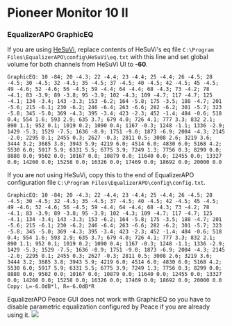 # Pioneer Monitor 10 II
### EqualizerAPO GraphicEQ
If you are using [HeSuVi](https://sourceforge.net/projects/hesuvi/), replace contents of HeSuVi's eq file `C:\Program Files\EqualizerAPO\config\HeSuVi\eq.txt` with this line and set global volume for both channels from HeSuVi UI to **-60**.
```
GraphicEQ: 10 -84; 20 -4.3; 22 -4.4; 23 -4.4; 25 -4.4; 26 -4.5; 28 -4.5; 30 -4.5; 32 -4.5; 35 -4.5; 37 -4.5; 40 -4.5; 42 -4.5; 45 -4.5; 49 -4.6; 52 -4.6; 56 -4.5; 59 -4.4; 64 -4.4; 68 -4.3; 73 -4.2; 78 -4.1; 83 -3.9; 89 -3.8; 95 -3.9; 102 -4.3; 109 -4.7; 117 -4.7; 125 -4.1; 134 -3.4; 143 -3.3; 153 -6.2; 164 -5.8; 175 -3.5; 188 -4.7; 201 -5.6; 215 -6.1; 230 -6.2; 246 -6.4; 263 -6.6; 282 -6.2; 301 -5.7; 323 -5.8; 345 -5.0; 369 -4.3; 395 -3.4; 423 -2.3; 452 -1.4; 484 -0.6; 518 0.4; 554 1.6; 593 2.9; 635 3.7; 679 4.0; 726 4.1; 777 3.3; 832 2.1; 890 1.1; 952 0.1; 1019 0.2; 1090 0.4; 1167 -0.3; 1248 -1.1; 1336 -2.9; 1429 -5.3; 1529 -7.5; 1636 -8.9; 1751 -9.0; 1873 -6.9; 2004 -4.3; 2145 -2.0; 2295 0.1; 2455 0.3; 2627 -0.3; 2811 0.5; 3008 2.6; 3219 3.6; 3444 3.2; 3685 3.8; 3943 5.9; 4219 6.0; 4514 6.0; 4830 6.0; 5168 4.2; 5530 6.0; 5917 5.9; 6331 5.5; 6775 3.9; 7249 1.3; 7756 0.3; 8299 0.0; 8880 0.0; 9502 0.0; 10167 0.0; 10879 0.0; 11640 0.0; 12455 0.0; 13327 0.0; 14260 0.0; 15258 0.0; 16326 0.0; 17469 0.0; 18692 0.0; 20000 0.0
```
If you are not using HeSuVi, copy this to the end of EqualizerAPO configuration file `C:\Program Files\EqualizerAPO\config\config.txt`.
```
GraphicEQ: 10 -84; 20 -4.3; 22 -4.4; 23 -4.4; 25 -4.4; 26 -4.5; 28 -4.5; 30 -4.5; 32 -4.5; 35 -4.5; 37 -4.5; 40 -4.5; 42 -4.5; 45 -4.5; 49 -4.6; 52 -4.6; 56 -4.5; 59 -4.4; 64 -4.4; 68 -4.3; 73 -4.2; 78 -4.1; 83 -3.9; 89 -3.8; 95 -3.9; 102 -4.3; 109 -4.7; 117 -4.7; 125 -4.1; 134 -3.4; 143 -3.3; 153 -6.2; 164 -5.8; 175 -3.5; 188 -4.7; 201 -5.6; 215 -6.1; 230 -6.2; 246 -6.4; 263 -6.6; 282 -6.2; 301 -5.7; 323 -5.8; 345 -5.0; 369 -4.3; 395 -3.4; 423 -2.3; 452 -1.4; 484 -0.6; 518 0.4; 554 1.6; 593 2.9; 635 3.7; 679 4.0; 726 4.1; 777 3.3; 832 2.1; 890 1.1; 952 0.1; 1019 0.2; 1090 0.4; 1167 -0.3; 1248 -1.1; 1336 -2.9; 1429 -5.3; 1529 -7.5; 1636 -8.9; 1751 -9.0; 1873 -6.9; 2004 -4.3; 2145 -2.0; 2295 0.1; 2455 0.3; 2627 -0.3; 2811 0.5; 3008 2.6; 3219 3.6; 3444 3.2; 3685 3.8; 3943 5.9; 4219 6.0; 4514 6.0; 4830 6.0; 5168 4.2; 5530 6.0; 5917 5.9; 6331 5.5; 6775 3.9; 7249 1.3; 7756 0.3; 8299 0.0; 8880 0.0; 9502 0.0; 10167 0.0; 10879 0.0; 11640 0.0; 12455 0.0; 13327 0.0; 14260 0.0; 15258 0.0; 16326 0.0; 17469 0.0; 18692 0.0; 20000 0.0
Copy: L=-6.0dB*l, R=-6.0dB*R
```
EqualizerAPO Peace GUI does not work with GraphicEQ so you have to disable parametric equalization configured by Peace if you are already using it.
![](https://raw.githubusercontent.com/jaakkopasanen/AutoEq/master/results/SBAF-Serious/innerfidelity/onear/Pioneer%20Monitor%2010%20II/Pioneer%20Monitor%2010%20II.png)
